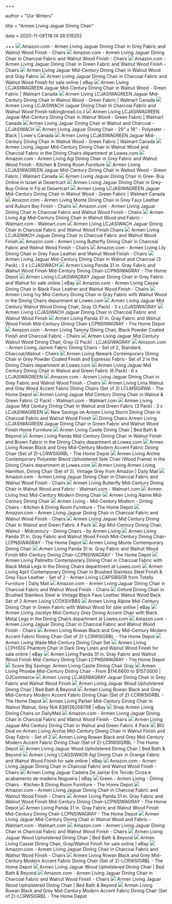 +++
        
author = "Our Writers"
        
title = "Armen Living Jaguar Dining Chair"
        
date = 2020-11-09T18:14:38.519202
        
+++
[ ![](https://images-na.ssl-images-amazon.com/images/I/91UvHUlPo1L._AC_SL1500_.jpg)](https://images-na.ssl-images-amazon.com/images/I/91UvHUlPo1L._AC_SL1500_.jpg) Amazon.com - Armen Living Jaguar Dining Chair in Grey Fabric and Walnut  Wood Finish - Chairs
[ ![](https://images-na.ssl-images-amazon.com/images/I/81dlkEHdxNL._AC_SL1500_.jpg)](https://images-na.ssl-images-amazon.com/images/I/81dlkEHdxNL._AC_SL1500_.jpg) Amazon.com - Armen Living Jaguar Dining Chair in Charcoal Fabric and Walnut  Wood Finish - Chairs
[ ![](https://images-na.ssl-images-amazon.com/images/I/81cz5uHDRLL._AC_SL1500_.jpg)](https://images-na.ssl-images-amazon.com/images/I/81cz5uHDRLL._AC_SL1500_.jpg) Amazon.com - Armen Living Jaguar Dining Chair in Green Fabric and Walnut  Wood Finish - Chairs
[ ![](http://www.armenliving.com/image/cache/catalog/2016%20November%20New%20Items/LCJASIWAGRAY_5-750x750.jpg)](http://www.armenliving.com/image/cache/catalog/2016%20November%20New%20Items/LCJASIWAGRAY_5-750x750.jpg) Armen Living Jaguar Mid-Century Dining Chair in Walnut Wood and Gray Fabric
[ ![](https://i.ebayimg.com/images/g/AbAAAOSw9P9ctVrL/s-l640.jpg)](https://i.ebayimg.com/images/g/AbAAAOSw9P9ctVrL/s-l640.jpg) Armen Living Jaguar Dining Chair in Charcoal Fabric and Walnut Wood Finish  for sale online | eBay
[ ![](https://i5.walmartimages.com/asr/86be5dce-84f7-472f-98c5-7398eecbcf17_1.c6b938375644c7443fb6bf66cf964f74.jpeg)](https://i5.walmartimages.com/asr/86be5dce-84f7-472f-98c5-7398eecbcf17_1.c6b938375644c7443fb6bf66cf964f74.jpeg) Armen Living LCJASIWAGREEN Jaguar Mid-Century Dining Chair in Walnut Wood -  Green Fabric | Walmart Canada
[ ![](https://i5.walmartimages.com/asr/ee8e1d47-a15b-404a-b105-1aeeaed8ecf7_1.2dbbf8dba3cfacaab19e9f4698669189.jpeg?odnHeight=450&odnWidth=450&odnBg=ffffff)](https://i5.walmartimages.com/asr/ee8e1d47-a15b-404a-b105-1aeeaed8ecf7_1.2dbbf8dba3cfacaab19e9f4698669189.jpeg?odnHeight=450&odnWidth=450&odnBg=ffffff) Armen Living LCJASIWAGREEN Jaguar Mid-Century Dining Chair in Walnut Wood -  Green Fabric | Walmart Canada
[ ![](https://images-na.ssl-images-amazon.com/images/I/81Fv5jZp53L._SL1500_.jpg)](https://images-na.ssl-images-amazon.com/images/I/81Fv5jZp53L._SL1500_.jpg) Armen Living LCJASIWACH Jaguar Dining Chair in Charcoal Fabric and Walnut  Wood Finish talkingbread.co.il
[ ![](https://i5.walmartimages.com/asr/42285ff5-32b5-4249-85f7-6ed64c05063e_1.552f68f55cd8734b84a635a6ae885c1b.jpeg?odnHeight=450&odnWidth=450&odnBg=ffffff)](https://i5.walmartimages.com/asr/42285ff5-32b5-4249-85f7-6ed64c05063e_1.552f68f55cd8734b84a635a6ae885c1b.jpeg?odnHeight=450&odnWidth=450&odnBg=ffffff) Armen Living LCJASIWAGREEN Jaguar Mid-Century Dining Chair in Walnut Wood -  Green Fabric | Walmart Canada
[ ![](https://media.cymaxstores.com/Images/1193/1544855-6-L.jpg)](https://media.cymaxstores.com/Images/1193/1544855-6-L.jpg) Armen Living Jaguar Dining Chair in Walnut and Charcoal - LCJASIWACH
[ ![](https://da.lowes.ca/webassets/images/330638280_AlternateImage7_l.jpg)](https://da.lowes.ca/webassets/images/330638280_AlternateImage7_l.jpg) Armen Living Jaguar Dining Chair - 29" x 18" - Polyester - Black | Lowe's  Canada
[ ![](https://i5.walmartimages.com/asr/7c783815-575b-4894-a439-833e903d8491_1.a29e34896f06a54f4efad774d11d20c1.jpeg?odnHeight=450&odnWidth=450&odnBg=ffffff)](https://i5.walmartimages.com/asr/7c783815-575b-4894-a439-833e903d8491_1.a29e34896f06a54f4efad774d11d20c1.jpeg?odnHeight=450&odnWidth=450&odnBg=ffffff) Armen Living LCJASIWAGREEN Jaguar Mid-Century Dining Chair in Walnut Wood -  Green Fabric | Walmart Canada
[ ![](http://images.lowes.com/product/converted/100308/1003080678_16434075.jpg)](http://images.lowes.com/product/converted/100308/1003080678_16434075.jpg) Armen Living Jaguar Mid-Century Dining Chair in Walnut Wood and Charcoal  Fabric in the Dining Chairs department at Lowes.com
[ ![](https://images-na.ssl-images-amazon.com/images/I/91jq%2BK9saAL._AC_SL1500_.jpg)](https://images-na.ssl-images-amazon.com/images/I/91jq%2BK9saAL._AC_SL1500_.jpg) Amazon.com - Armen Living Agi Dining Chair in Grey Fabric and Walnut Wood  Finish - Kitchen & Dining Room Furniture
[ ![](https://i5.walmartimages.com/asr/76eaf014-c450-4a6e-930c-5d92bd27ac55_1.ca63bc7f0e40691b9cee769a15783329.jpeg?odnHeight=450&odnWidth=450&odnBg=ffffff)](https://i5.walmartimages.com/asr/76eaf014-c450-4a6e-930c-5d92bd27ac55_1.ca63bc7f0e40691b9cee769a15783329.jpeg?odnHeight=450&odnWidth=450&odnBg=ffffff) Armen Living LCJASIWAGREEN Jaguar Mid-Century Dining Chair in Walnut Wood -  Green Fabric | Walmart Canada
[ ![](https://m.media-amazon.com/images/I/41X-jTOiyQL.jpg)](https://m.media-amazon.com/images/I/41X-jTOiyQL.jpg) Armen Living Jaguar Dining Chair in Gree- Buy Online in Israel at Desertcart
[ ![](https://m.media-amazon.com/images/I/41M0ibh23LL.jpg)](https://m.media-amazon.com/images/I/41M0ibh23LL.jpg) Armen Living Jaguar Dining Chair in Grey- Buy Online in Fiji at Desertcart
[ ![](https://i5.walmartimages.com/asr/a4438772-ab89-42ae-b72e-372eee812011_1.9bdc5168f46b25a6c8da80a3d0342093.jpeg?odnHeight=450&odnWidth=450&odnBg=ffffff)](https://i5.walmartimages.com/asr/a4438772-ab89-42ae-b72e-372eee812011_1.9bdc5168f46b25a6c8da80a3d0342093.jpeg?odnHeight=450&odnWidth=450&odnBg=ffffff) Armen Living LCJASIWAGREEN Jaguar Mid-Century Dining Chair in Walnut Wood -  Green Fabric | Walmart Canada
[ ![](https://images-na.ssl-images-amazon.com/images/I/811of%2BL6c7L._AC_SL1500_.jpg)](https://images-na.ssl-images-amazon.com/images/I/811of%2BL6c7L._AC_SL1500_.jpg) Amazon.com - Armen Living Monte Dining Chair in Grey Faux Leather and  Auburn Bay Finish - Chairs
[ ![](https://m.media-amazon.com/images/S/aplus-media/vc/690bed6f-fbd8-46b8-a753-3d19db767364.__CR0,0,970,600_PT0_SX970_V1___.jpg)](https://m.media-amazon.com/images/S/aplus-media/vc/690bed6f-fbd8-46b8-a753-3d19db767364.__CR0,0,970,600_PT0_SX970_V1___.jpg) Amazon.com - Armen Living Jaguar Dining Chair in Charcoal Fabric and Walnut  Wood Finish - Chairs
[ ![](https://i5.walmartimages.com/asr/40dc95bf-916a-4e6b-9f0c-a241983e3dff_1.390829da89db89bb5501fc7ef92de45f.jpeg)](https://i5.walmartimages.com/asr/40dc95bf-916a-4e6b-9f0c-a241983e3dff_1.390829da89db89bb5501fc7ef92de45f.jpeg) Armen Living Agi Mid-Century Dining Chair in Walnut Wood and Fabric -  Walmart.com - Walmart.com
[ ![](https://sc01.alicdn.com/kf/UTB8XbDUh0oSdeJk43Owq6ya4XXaD.jpg)](https://sc01.alicdn.com/kf/UTB8XbDUh0oSdeJk43Owq6ya4XXaD.jpg) Armen Living LCJASIWACH Jaguar Dining Chair in Charcoal Fabric and Walnut  Wood Finish Chairs
[ ![](https://i.ebayimg.com/images/g/GVoAAOSwYSFd8eRU/s-l640.jpg)](https://i.ebayimg.com/images/g/GVoAAOSwYSFd8eRU/s-l640.jpg) Armen Living LCJASIWACH Jaguar Dining Chair in Charcoal Fabric and Walnut  Wood Finish
[ ![](https://images-na.ssl-images-amazon.com/images/I/91Mj8e5%2Bc6L._AC_SX522_.jpg)](https://images-na.ssl-images-amazon.com/images/I/91Mj8e5%2Bc6L._AC_SX522_.jpg) Amazon.com - Armen Living Butterfly Dining Chair in Charcoal Fabric and  Walnut Wood Finish - Chairs
[ ![](https://images-na.ssl-images-amazon.com/images/I/91W%2Bx8FaJfL._AC_SL1500_.jpg)](https://images-na.ssl-images-amazon.com/images/I/91W%2Bx8FaJfL._AC_SL1500_.jpg) Amazon.com - Armen Living Lily Dining Chair in Grey Faux Leather and Walnut  Wood Finish - Chairs
[ ![](https://www.vm-images.net/res/w_650/h_550/p_3/44649545692144db92cae5abdbebd392)](https://www.vm-images.net/res/w_650/h_550/p_3/44649545692144db92cae5abdbebd392) Armen Living Jaguar Mid-Century Dining Chair in Walnut and Charcoal (3  Pack) : 3 x LCJASIWACH
[ ![](https://images.homedepot-static.com/productImages/04535a54-19f2-484b-8c8d-d6669911277a/svn/gray-armen-living-dining-chairs-lcpnsiwagray-64_1000.jpg)](https://images.homedepot-static.com/productImages/04535a54-19f2-484b-8c8d-d6669911277a/svn/gray-armen-living-dining-chairs-lcpnsiwagray-64_1000.jpg) Armen Living Panda 31 in. Gray Fabric and Walnut Wood Finish Mid-Century Dining  Chair-LCPNSIWAGRAY - The Home Depot
[ ![](https://i.ebayimg.com/images/g/FnYAAOSwPD1fiPCb/s-l1600.jpg)](https://i.ebayimg.com/images/g/FnYAAOSwPD1fiPCb/s-l1600.jpg) Armen Living LCJASIWAGRAY Jaguar Dining Chair in Grey Fabric and Walnut for  sale online | eBay
[ ![](https://images-na.ssl-images-amazon.com/images/I/71VL5HeMhkL._AC_SY355_.jpg)](https://images-na.ssl-images-amazon.com/images/I/71VL5HeMhkL._AC_SY355_.jpg) Amazon.com - Armen Living Cassie Dining Chair in Black Faux Leather and  Walnut Wood Finish - Chairs
[ ![](http://mobileimages.lowes.com/product/converted/100308/1003080674.jpg?size=pdhi)](http://mobileimages.lowes.com/product/converted/100308/1003080674.jpg?size=pdhi) Armen Living Ivy Mid-Century Dining Chair in Gray Fabric with Walnut Wood  in the Dining Chairs department at Lowes.com
[ ![](https://www.vminnovations.com/res/w_1000/h_660/b3f5241e671746f281a715c36c3414b6.jpg)](https://www.vminnovations.com/res/w_1000/h_660/b3f5241e671746f281a715c36c3414b6.jpg) Armen Living Jaguar Mid Century Walnut Wood Dining Chair, Gray (3 Pack) : 3  x LCJASIWAGRAY
[ ![](https://i.pinimg.com/originals/e3/c3/ea/e3c3eab2361579b1ecca7cf62047815c.jpg)](https://i.pinimg.com/originals/e3/c3/ea/e3c3eab2361579b1ecca7cf62047815c.jpg) Armen Living LCJASIWACH Jaguar Dining Chair in Charcoal Fabric and Walnut  Wood Finish
[ ![](https://images.homedepot-static.com/productImages/e6b7fa86-ebb2-4bff-8335-20494319b6e7/svn/gray-armen-living-dining-chairs-lcpnsiwagray-40_600.jpg)](https://images.homedepot-static.com/productImages/e6b7fa86-ebb2-4bff-8335-20494319b6e7/svn/gray-armen-living-dining-chairs-lcpnsiwagray-40_600.jpg) Armen Living Panda 31 in. Gray Fabric and Walnut Wood Finish Mid-Century Dining  Chair-LCPNSIWAGRAY - The Home Depot
[ ![](https://images-na.ssl-images-amazon.com/images/I/91ziq9Bqh%2BL._AC_SX522_.jpg)](https://images-na.ssl-images-amazon.com/images/I/91ziq9Bqh%2BL._AC_SX522_.jpg) Amazon.com - Armen Living Tammy Dining Chair, Black Powder Coated Finish  and Charcoal Fabric - Chairs
[ ![](https://www.vm-images.net/res/w_650/h_550/p_3/df7f3299afdd4f4ab853e0aaa07a71e6)](https://www.vm-images.net/res/w_650/h_550/p_3/df7f3299afdd4f4ab853e0aaa07a71e6) Armen Living Jaguar Mid Century Walnut Wood Dining Chair, Gray (2 Pack) :  LCJASIWAGRAY
[ ![](https://images-na.ssl-images-amazon.com/images/I/71ovpsfILiL._AC_SY355_.jpg)](https://images-na.ssl-images-amazon.com/images/I/71ovpsfILiL._AC_SY355_.jpg) Amazon.com - Armen Living Jazmin Fabric Dining Chairs - Set of 2, Standard,  Charcoal/Walnut - Chairs
[ ![](http://mobileimages.lowes.com/product/converted/100308/1003080840.jpg?size=pdhi)](http://mobileimages.lowes.com/product/converted/100308/1003080840.jpg?size=pdhi) Armen Living Newark Contemporary Dining Chair in Grey Powder Coated Finish  and Espresso Fabric- Set of 2 in the Dining Chairs department at Lowes.com
[ ![](https://www.vm-images.net/res/w_650/h_550/p_3/704982b1aa8f4ef48ed6463cc18bbf9e)](https://www.vm-images.net/res/w_650/h_550/p_3/704982b1aa8f4ef48ed6463cc18bbf9e) Armen Living Jaguar Mid Century Dining Chair in Walnut and Green Fabric (6  Pack) : 6 x LCJASIWAGREEN
[ ![](https://m.media-amazon.com/images/I/81d4zBzhKHL._AC_SS350_.jpg)](https://m.media-amazon.com/images/I/81d4zBzhKHL._AC_SS350_.jpg) Amazon.com - Armen Living Jaguar Dining Chair in Grey Fabric and Walnut  Wood Finish - Chairs
[ ![](https://images.homedepot-static.com/productImages/4a5b8a91-e724-455f-81d7-a01640474c49/svn/grey-armen-living-dining-chairs-lclmsigrwa-64_600.jpg)](https://images.homedepot-static.com/productImages/4a5b8a91-e724-455f-81d7-a01640474c49/svn/grey-armen-living-dining-chairs-lclmsigrwa-64_600.jpg) Armen Living Lima Walnut and Grey Wood Accent Fabric Dining Chairs (Set of  2) LCLMSIGRWA - The Home Depot
[ ![](https://i5.walmartimages.com/asr/61efb81f-aa77-4255-89b0-d9c139788bcc_1.48f9c1372e3fb6a59d80192d0f687f8f.jpeg?odnWidth=612&odnHeight=612&odnBg=ffffff)](https://i5.walmartimages.com/asr/61efb81f-aa77-4255-89b0-d9c139788bcc_1.48f9c1372e3fb6a59d80192d0f687f8f.jpeg?odnWidth=612&odnHeight=612&odnBg=ffffff) Armen Living Jaguar Mid Century Dining Chair in Walnut & Green Fabric (2  Pack) - Walmart.com - Walmart.com
[ ![](https://www.vm-images.net/res/w_650/h_550/p_3/4783bef407424c4e9545ecd69b0b8d8c)](https://www.vm-images.net/res/w_650/h_550/p_3/4783bef407424c4e9545ecd69b0b8d8c) Armen Living Jaguar Mid Century Dining Chair in Walnut and Green Fabric (3  Pack) : 3 x LCJASIWAGREEN
[ ![](https://images.prod.meredith.com/product/73008c0d65923ce406bca52262e0ae18/1591265221879/l/armen-living-storm-dining-chair-in-charcoal-fabric-and-walnut-wood-finish)](https://images.prod.meredith.com/product/73008c0d65923ce406bca52262e0ae18/1591265221879/l/armen-living-storm-dining-chair-in-charcoal-fabric-and-walnut-wood-finish) New Savings on Armen Living Storm Dining Chair in Charcoal Fabric and  Walnut Wood Finish
[ ![](https://images-na.ssl-images-amazon.com/images/I/51aNcdUhy6L._SL1200_.jpg)](https://images-na.ssl-images-amazon.com/images/I/51aNcdUhy6L._SL1200_.jpg) Dining Chairs Armen Living LCJASIWAGREEN Jaguar Dining Chair in Green  Fabric and Walnut Wood Finish Home Furniture
[ ![](https://b3h2.scene7.com/is/image/BedBathandBeyond/250358367201068p?$690$&wid=690&hei=690)](https://b3h2.scene7.com/is/image/BedBathandBeyond/250358367201068p?$690$&wid=690&hei=690) Armen Living Castle Dining Chair | Bed Bath & Beyond
[ ![](http://mobileimages.lowes.com/product/converted/100308/1003080916.jpg?size=pdhi)](http://mobileimages.lowes.com/product/converted/100308/1003080916.jpg?size=pdhi) Armen Living Panda Mid-Century Dining Chair in Walnut Finish and Brown  Fabric in the Dining Chairs department at Lowes.com
[ ![](https://images.homedepot-static.com/productImages/ec4b4401-a417-4acc-a21c-0d7c7df7bdaa/svn/grey-armen-living-dining-chairs-lcrwsigrbl-64_600.jpg)](https://images.homedepot-static.com/productImages/ec4b4401-a417-4acc-a21c-0d7c7df7bdaa/svn/grey-armen-living-dining-chairs-lcrwsigrbl-64_600.jpg) Armen Living Rowan Black and Grey Mid-Century Modern Accent Fabric Dining  Chair (Set of 2)-LCRWSIGRBL - The Home Depot
[ ![](http://mobileimages.lowes.com/product/converted/100250/1002503714.jpg?size=pdhi)](http://mobileimages.lowes.com/product/converted/100250/1002503714.jpg?size=pdhi) Armen Living Archie Contemporary Polyester Blend Upholstered Side Chair  (Wood Frame) in the Dining Chairs department at Lowes.com
[ ![](https://shop-assets.dailymail.co.uk/product/e02538b48aa446d59cda474e8bade975/0011001000010001010010000110010100111100100111101101110001001000/l/armen-living-hamilton-dining-chair-set-of-2-vintage-grey)](https://shop-assets.dailymail.co.uk/product/e02538b48aa446d59cda474e8bade975/0011001000010001010010000110010100111100100111101101110001001000/l/armen-living-hamilton-dining-chair-set-of-2-vintage-grey) Armen Living Armen Living Hamilton, Dining Chair (Set of 2), Vintage Grey  from Amazon | Daily Mail
[ ![](https://m.media-amazon.com/images/S/aplus-media/vc/83344e6b-f1ad-46d4-8ee6-7460d622f159.__CR0,0,970,600_PT0_SX970_V1___.jpg)](https://m.media-amazon.com/images/S/aplus-media/vc/83344e6b-f1ad-46d4-8ee6-7460d622f159.__CR0,0,970,600_PT0_SX970_V1___.jpg) Amazon.com - Armen Living Jaguar Dining Chair in Charcoal Fabric and Walnut  Wood Finish - Chairs
[ ![](https://i5.walmartimages.com/asr/7b289e15-68eb-4fe6-a8b2-cdddf2d22437_1.b6cb6e45c7aefa56eec208d274cfcff2.jpeg)](https://i5.walmartimages.com/asr/7b289e15-68eb-4fe6-a8b2-cdddf2d22437_1.b6cb6e45c7aefa56eec208d274cfcff2.jpeg) Armen Living Butterfly Mid-Century Dining Chair in Walnut Wood and Fabric -  Walmart.com - Walmart.com
[ ![](https://media.kohlsimg.com/is/image/kohls/4210811_Black?wid=600&hei=600&op_sharpen=1)](https://media.kohlsimg.com/is/image/kohls/4210811_Black?wid=600&hei=600&op_sharpen=1) Armen Living Inez Mid-Century Modern Dining Chair
[ ![](https://media.kohlsimg.com/is/image/kohls/4249793?wid=500&hei=500&op_sharpen=1)](https://media.kohlsimg.com/is/image/kohls/4249793?wid=500&hei=500&op_sharpen=1) Armen Living Alpine Mid-Century Dining Chair
[ ![](https://images.homedepot-static.com/productImages/d85ebad8-6851-424d-8f4f-6f14445e6245/svn/tundra-grey-armen-living-dining-chairs-lckasitgrv-64_400.jpg)](https://images.homedepot-static.com/productImages/d85ebad8-6851-424d-8f4f-6f14445e6245/svn/tundra-grey-armen-living-dining-chairs-lckasitgrv-64_400.jpg) Armen Living - Mid-Century Modern - Dining Chairs - Kitchen & Dining Room  Furniture - The Home Depot
[ ![](https://m.media-amazon.com/images/S/aplus-media/vc/f0ebd2cc-d967-4d46-86e9-47200ddd610f.__CR0,0,970,600_PT0_SX970_V1___.jpg)](https://m.media-amazon.com/images/S/aplus-media/vc/f0ebd2cc-d967-4d46-86e9-47200ddd610f.__CR0,0,970,600_PT0_SX970_V1___.jpg) Amazon.com - Armen Living Jaguar Dining Chair in Charcoal Fabric and Walnut  Wood Finish - Chairs
[ ![](https://c1.neweggimages.com/ProductImage/AKWF_1_201908081195301977.jpg)](https://c1.neweggimages.com/ProductImage/AKWF_1_201908081195301977.jpg) Armen Living Jaguar Mid Century Dining Chair in Walnut and Green Fabric 4  Pack
[ ![](https://st.hzcdn.com/simgs/53a1927e081b680c_4-3623/home-design.jpg)](https://st.hzcdn.com/simgs/53a1927e081b680c_4-3623/home-design.jpg) Agi Mid-Century Dining Chair, Walnut - Midcentury - Dining Chairs - by Armen  Living
[ ![](https://images.homedepot-static.com/productImages/da8c1847-37fb-4cf8-9f11-e532dd7c616a/svn/gray-armen-living-dining-chairs-lcpnsiwagray-1f_600.jpg)](https://images.homedepot-static.com/productImages/da8c1847-37fb-4cf8-9f11-e532dd7c616a/svn/gray-armen-living-dining-chairs-lcpnsiwagray-1f_600.jpg) Armen Living Panda 31 in. Gray Fabric and Walnut Wood Finish Mid-Century Dining  Chair-LCPNSIWAGRAY - The Home Depot
[ ![](https://kohls.scene7.com/is/image/kohls/3683223?wid=500&hei=500&op_sharpen=1)](https://kohls.scene7.com/is/image/kohls/3683223?wid=500&hei=500&op_sharpen=1) Armen Living Monte Contemporary Dining Chair
[ ![](https://images.homedepot-static.com/productImages/5786d1d8-396b-407e-a67e-5e03700ae9a7/svn/gray-armen-living-dining-chairs-lcpnsiwagray-76_600.jpg)](https://images.homedepot-static.com/productImages/5786d1d8-396b-407e-a67e-5e03700ae9a7/svn/gray-armen-living-dining-chairs-lcpnsiwagray-76_600.jpg) Armen Living Panda 31 in. Gray Fabric and Walnut Wood Finish Mid-Century Dining  Chair-LCPNSIWAGRAY - The Home Depot
[ ![](http://mobileimages.lowes.com/product/converted/100308/1003080904.jpg?size=mpdhi)](http://mobileimages.lowes.com/product/converted/100308/1003080904.jpg?size=mpdhi) Armen Living Palmetto Contemporary Dining Chair in Charcoal Fabric with  Black Metal Legs in the Dining Chairs department at Lowes.com
[ ![](https://d3-pub.bizrate.com/image/obj/11589455294;sq=400)](https://d3-pub.bizrate.com/image/obj/11589455294;sq=400) Armen Living April Contemporary Dining Chair in Brushed Stainless Steel  Finish & Grey Faux Leather - Set of 2 - Armen Living LCAPSIBSGR from  Totally Furniture | Daily Mail
[ ![](https://m.media-amazon.com/images/I/61PI5z7pr3L._AC_SS350_.jpg)](https://m.media-amazon.com/images/I/61PI5z7pr3L._AC_SS350_.jpg) Amazon.com - Armen Living Jaguar Dining Chair in Charcoal Fabric and Walnut  Wood Finish - Chairs
[ ![](https://www.totallyfurniture.com/pub/media/catalog/product/h/t/httpssep.yimg.comaytotallyfurnitureoxford-dining-chair-in-brushed-stainless-steel-w-vintage-black-faux-leather-walnut-wood-back-armen-living-lcoxsivbbs-5.jpg)](https://www.totallyfurniture.com/pub/media/catalog/product/h/t/httpssep.yimg.comaytotallyfurnitureoxford-dining-chair-in-brushed-stainless-steel-w-vintage-black-faux-leather-walnut-wood-back-armen-living-lcoxsivbbs-5.jpg) Oxford Dining Chair in Brushed Stainless Steel w Vintage Black Faux Leather  Walnut Wood Back Set of 2 Armen Living LCOXSIVBBS
[ ![](https://i.ebayimg.com/images/g/4e4AAOSwpJJdy~ZS/s-l400.jpg)](https://i.ebayimg.com/images/g/4e4AAOSwpJJdy~ZS/s-l400.jpg) Armen Living Alpine Mid-Century Dining Chair in Green Fabric with Walnut  Wood for sale online | eBay
[ ![](http://mobileimages.lowes.com/product/converted/100308/1003080684.jpg?size=pdhi)](http://mobileimages.lowes.com/product/converted/100308/1003080684.jpg?size=pdhi) Armen Living Jocelyn Mid-Century Grey Dining Accent Chair with Black Metal  Legs in the Dining Chairs department at Lowes.com
[ ![](https://m.media-amazon.com/images/I/61zJgvppJHL._AC_UL400_.jpg)](https://m.media-amazon.com/images/I/61zJgvppJHL._AC_UL400_.jpg) Amazon.com - Armen Living Jaguar Dining Chair in Charcoal Fabric and Walnut  Wood Finish - Chairs
[ ![](https://images.homedepot-static.com/productImages/14043951-1df2-4ae0-8dac-d1baa8ff6a7c/svn/grey-armen-living-dining-chairs-lcrwsigrbl-c3_600.jpg)](https://images.homedepot-static.com/productImages/14043951-1df2-4ae0-8dac-d1baa8ff6a7c/svn/grey-armen-living-dining-chairs-lcrwsigrbl-c3_600.jpg) Armen Living Rowan Black and Grey Mid-Century Modern Accent Fabric Dining  Chair (Set of 2)-LCRWSIGRBL - The Home Depot
[ ![](https://media.kohlsimg.com/is/image/kohls/3683321?wid=500&hei=500&op_sharpen=1)](https://media.kohlsimg.com/is/image/kohls/3683321?wid=500&hei=500&op_sharpen=1) Armen Living Wade Mid-Century Dining Chair Set
[ ![](https://i.ebayimg.com/images/g/de0AAOSwpVxfFgp0/s-l225.jpg)](https://i.ebayimg.com/images/g/de0AAOSwpVxfFgp0/s-l225.jpg) Armen Living LCPH1DG Phantom Chair in Dark Grey Linen and Walnut Wood  Finish for sale online | eBay
[ ![](https://images.homedepot-static.com/productImages/946ef6c6-2d57-4825-859e-3ea9c8211fb5/svn/black-powder-coated-armen-living-dining-chairs-lcpuchgrwa-64_600.jpg)](https://images.homedepot-static.com/productImages/946ef6c6-2d57-4825-859e-3ea9c8211fb5/svn/black-powder-coated-armen-living-dining-chairs-lcpuchgrwa-64_600.jpg) Armen Living Panda 31 in. Gray Fabric and Walnut Wood Finish Mid-Century Dining  Chair-LCPNSIWAGRAY - The Home Depot
[ ![](https://images.prod.meredith.com/product/1ba150449d1ea95b8177cc90c8b8795d/1534139354902/l/armen-living-lccssigr-castle-dining-chair-gray)](https://images.prod.meredith.com/product/1ba150449d1ea95b8177cc90c8b8795d/1534139354902/l/armen-living-lccssigr-castle-dining-chair-gray) Score Big Savings: Armen Living Castle Dining Chair Gray
[ ![](https://cloudfront.ojcommerce.com/img/prods/med/lcphsiwaor_armen_living_phoebe_mid_century_di.Jpeg)](https://cloudfront.ojcommerce.com/img/prods/med/lcphsiwaor_armen_living_phoebe_mid_century_di.Jpeg) Armen Living Phoebe Mid-Century Dining Chair - From $114.6600 to $157.0000  | OJCommerce
[ ![](https://i.ebayimg.com/images/g/AYwAAOSwv9peONgT/s-l640.jpg)](https://i.ebayimg.com/images/g/AYwAAOSwv9peONgT/s-l640.jpg) Armen Living LCJASIWAGRAY Jaguar Dining Chair in Grey Fabric and Walnut  Wood Finish
[ ![](https://b3h2.scene7.com/is/image/BedBathandBeyond/191451565460252p)](https://b3h2.scene7.com/is/image/BedBathandBeyond/191451565460252p) Armen Living Jaguar Wood Upholstered Dining Chair | Bed Bath & Beyond
[ ![](https://images.homedepot-static.com/productImages/58150000-90a1-4393-9e42-0e18198b0e7e/svn/grey-armen-living-dining-chairs-lcrwsigrbl-4f_600.jpg)](https://images.homedepot-static.com/productImages/58150000-90a1-4393-9e42-0e18198b0e7e/svn/grey-armen-living-dining-chairs-lcrwsigrbl-4f_600.jpg) Armen Living Rowan Black and Grey Mid-Century Modern Accent Fabric Dining  Chair (Set of 2)-LCRWSIGRBL - The Home Depot
[ ![](https://ak1.ostkcdn.com/images/products/22851007/L28431447.jpg)](https://ak1.ostkcdn.com/images/products/22851007/L28431447.jpg) Armen Living Parker Mid-Century Dining Chair in Walnut Walnut, Grey N/A  638126208798 | eBay
[ ![](https://shop-assets.dailymail.co.uk/prd/ab30a735433a4e83845f2cede0a31958/0011010100010011100010000100011010110011110110011110111111110100/m/maine-contemporary-dining-chair-in-matte-black-finish-and-gray-fabric-set-of-2-armen-living-lcmnsigr)](https://shop-assets.dailymail.co.uk/prd/ab30a735433a4e83845f2cede0a31958/0011010100010011100010000100011010110011110110011110111111110100/m/maine-contemporary-dining-chair-in-matte-black-finish-and-gray-fabric-set-of-2-armen-living-lcmnsigr) Shop Armen Living Dining Chairs on DailyMail
[ ![](https://m.media-amazon.com/images/S/aplus-media/vc/56261ca2-508d-4fa6-9477-78e11593a615.__CR0,0,220,220_PT0_SX220_V1___.jpg)](https://m.media-amazon.com/images/S/aplus-media/vc/56261ca2-508d-4fa6-9477-78e11593a615.__CR0,0,220,220_PT0_SX220_V1___.jpg) Amazon.com - Armen Living Jaguar Dining Chair in Charcoal Fabric and Walnut  Wood Finish - Chairs
[ ![](https://images.prod.meredith.com/product/9f8506b0a1007a531118ccf6f0e7f9ee/1530923032653/l/issaic-fabric-and-finished-wood-5-piece-dining-set-charcoal-walnut)](https://images.prod.meredith.com/product/9f8506b0a1007a531118ccf6f0e7f9ee/1530923032653/l/issaic-fabric-and-finished-wood-5-piece-dining-set-charcoal-walnut) Armen Living Jaguar Mid Century Dining Chair in Walnut and Green Fabric 4  Pack
[ ![](https://images.prod.meredith.com/product/0d30d9c57c905a4711f70ad99f385eb3/1599732019968/l/armen-living-archie-mid-century-dining-chair-in-walnut-finish-and-gray-fabric-set-of-2)](https://images.prod.meredith.com/product/0d30d9c57c905a4711f70ad99f385eb3/1599732019968/l/armen-living-archie-mid-century-dining-chair-in-walnut-finish-and-gray-fabric-set-of-2) BIG Deal on Armen Living Archie Mid-Century Dining Chair in Walnut Finish  and Gray Fabric - Set of 2
[ ![](https://images.homedepot-static.com/productImages/aeb743a0-e84e-4e99-9f44-a6f7e2197f60/svn/grey-armen-living-dining-chairs-lcrwsigrbl-1f_600.jpg)](https://images.homedepot-static.com/productImages/aeb743a0-e84e-4e99-9f44-a6f7e2197f60/svn/grey-armen-living-dining-chairs-lcrwsigrbl-1f_600.jpg) Armen Living Rowan Black and Grey Mid-Century Modern Accent Fabric Dining  Chair (Set of 2)-LCRWSIGRBL - The Home Depot
[ ![](https://b3h2.scene7.com/is/image/BedBathandBeyond/305929068744076p)](https://b3h2.scene7.com/is/image/BedBathandBeyond/305929068744076p) Armen Living Jaguar Wood Upholstered Dining Chair | Bed Bath & Beyond
[ ![](https://i.ebayimg.com/images/g/IXQAAOSwr65fF613/s-l225.jpg)](https://i.ebayimg.com/images/g/IXQAAOSwr65fF613/s-l225.jpg) Armen Living LCAGSIWAOR Agi Dining Chair in Orange Fabric and Walnut Wood  Finish for sale online | eBay
[ ![](https://m.media-amazon.com/images/S/aplus-media/vc/cd5fc8f9-d860-4ba2-a1d4-70e14767ab9d.__CR0,0,220,220_PT0_SX220_V1___.jpg)](https://m.media-amazon.com/images/S/aplus-media/vc/cd5fc8f9-d860-4ba2-a1d4-70e14767ab9d.__CR0,0,220,220_PT0_SX220_V1___.jpg) Amazon.com - Armen Living Jaguar Dining Chair in Charcoal Fabric and Walnut  Wood Finish - Chairs
[ ![](https://i.ebayimg.com/images/g/xbsAAOSwjd5fCfJK/s-l300.jpg)](https://i.ebayimg.com/images/g/xbsAAOSwjd5fCfJK/s-l300.jpg) Armen Living Jaguar Cadeira De Jantar Em Tecido Cinza e acabamento de  madeira Nogueira | eBay
[ ![](https://images.homedepot-static.com/productImages/3f3fff61-9258-42c8-9500-8c064efd2667/svn/charcoal-armen-living-dining-chairs-lcarchblgr-64_400.jpg)](https://images.homedepot-static.com/productImages/3f3fff61-9258-42c8-9500-8c064efd2667/svn/charcoal-armen-living-dining-chairs-lcarchblgr-64_400.jpg) Green - Armen Living - Dining Chairs - Kitchen & Dining Room Furniture -  The Home Depot
[ ![](https://m.media-amazon.com/images/I/81D+QWPbtIL._AC_UL400_.jpg)](https://m.media-amazon.com/images/I/81D+QWPbtIL._AC_UL400_.jpg) Amazon.com - Armen Living Jaguar Dining Chair in Charcoal Fabric and Walnut  Wood Finish - Chairs
[ ![](https://images.homedepot-static.com/productImages/1aa7b747-f6df-45d3-a38c-518f12555d23/svn/gray-armen-living-dining-chairs-lcpnsiwagray-fa_600.jpg)](https://images.homedepot-static.com/productImages/1aa7b747-f6df-45d3-a38c-518f12555d23/svn/gray-armen-living-dining-chairs-lcpnsiwagray-fa_600.jpg) Armen Living Panda 31 in. Gray Fabric and Walnut Wood Finish Mid-Century Dining  Chair-LCPNSIWAGRAY - The Home Depot
[ ![](https://images.homedepot-static.com/productImages/88005d0a-7814-4a90-8573-b759ff77ad22/svn/gray-armen-living-dining-chairs-lcpnsiwagray-44_600.jpg)](https://images.homedepot-static.com/productImages/88005d0a-7814-4a90-8573-b759ff77ad22/svn/gray-armen-living-dining-chairs-lcpnsiwagray-44_600.jpg) Armen Living Panda 31 in. Gray Fabric and Walnut Wood Finish Mid-Century Dining  Chair-LCPNSIWAGRAY - The Home Depot
[ ![](https://i5.walmartimages.com/asr/26aade81-6cdb-41df-b488-46fd230c1d0d_1.daf4e1f342f8c67f5f18a832e3cabe11.jpeg?odnHeight=180&amp;odnWidth=180&amp;odnBg=ffffff)](https://i5.walmartimages.com/asr/26aade81-6cdb-41df-b488-46fd230c1d0d_1.daf4e1f342f8c67f5f18a832e3cabe11.jpeg?odnHeight=180&amp;odnWidth=180&amp;odnBg=ffffff) Armen Living Jaguar Mid-Century Dining Chair in Walnut Wood and Fabric -  Walmart.com - Walmart.com
[ ![](https://m.media-amazon.com/images/S/aplus-media/vc/83afe5bc-3151-43c5-a5c6-81225ba65043.__CR0,0,220,220_PT0_SX220_V1___.jpg)](https://m.media-amazon.com/images/S/aplus-media/vc/83afe5bc-3151-43c5-a5c6-81225ba65043.__CR0,0,220,220_PT0_SX220_V1___.jpg) Amazon.com - Armen Living Jaguar Dining Chair in Charcoal Fabric and Walnut  Wood Finish - Chairs
[ ![](https://b3h2.scene7.com/is/image/BedBathandBeyond/268314567667765p)](https://b3h2.scene7.com/is/image/BedBathandBeyond/268314567667765p) Armen Living Jaguar Wood Upholstered Dining Chair | Bed Bath & Beyond
[ ![](https://i.ebayimg.com/images/g/~PwAAOSwEpZcn4r~/s-l640.jpg)](https://i.ebayimg.com/images/g/~PwAAOSwEpZcn4r~/s-l640.jpg) Armen Living Cassie Dining Chair, Gray/Walnut Finish for sale online | eBay
[ ![](https://m.media-amazon.com/images/S/aplus-media/vc/b1c1dcbf-2272-4f3d-966f-dd7d31bc5860.__CR0,0,220,220_PT0_SX220_V1___.jpg)](https://m.media-amazon.com/images/S/aplus-media/vc/b1c1dcbf-2272-4f3d-966f-dd7d31bc5860.__CR0,0,220,220_PT0_SX220_V1___.jpg) Amazon.com - Armen Living Jaguar Dining Chair in Charcoal Fabric and Walnut  Wood Finish - Chairs
[ ![](https://images.homedepot-static.com/productImages/8ba83616-b97e-48d4-90c4-d2078e94fbad/svn/grey-armen-living-dining-chairs-lcrwsigrbl-fa_600.jpg)](https://images.homedepot-static.com/productImages/8ba83616-b97e-48d4-90c4-d2078e94fbad/svn/grey-armen-living-dining-chairs-lcrwsigrbl-fa_600.jpg) Armen Living Rowan Black and Grey Mid-Century Modern Accent Fabric Dining  Chair (Set of 2)-LCRWSIGRBL - The Home Depot
[ ![](https://b3h2.scene7.com/is/image/BedBathandBeyond/184632665204559p)](https://b3h2.scene7.com/is/image/BedBathandBeyond/184632665204559p) Armen Living Jaguar Wood Upholstered Dining Chair | Bed Bath & Beyond
[ ![](https://m.media-amazon.com/images/I/81I5dbfSpaL._AC_UL400_.jpg)](https://m.media-amazon.com/images/I/81I5dbfSpaL._AC_UL400_.jpg) Amazon.com - Armen Living Jaguar Dining Chair in Charcoal Fabric and Walnut  Wood Finish - Chairs
[ ![](https://b3h2.scene7.com/is/image/BedBathandBeyond/889048632929_imageset)](https://b3h2.scene7.com/is/image/BedBathandBeyond/889048632929_imageset) Armen Living Jaguar Wood Upholstered Dining Chair | Bed Bath & Beyond
[ ![](https://images.homedepot-static.com/productImages/bc6cb012-b6c3-4e32-b627-94e4dce7cbd2/svn/grey-armen-living-dining-chairs-lcrwsigrbl-31_600.jpg)](https://images.homedepot-static.com/productImages/bc6cb012-b6c3-4e32-b627-94e4dce7cbd2/svn/grey-armen-living-dining-chairs-lcrwsigrbl-31_600.jpg) Armen Living Rowan Black and Grey Mid-Century Modern Accent Fabric Dining  Chair (Set of 2)-LCRWSIGRBL - The Home Depot

